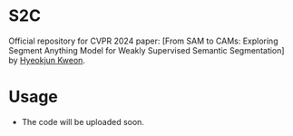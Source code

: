 # S2C
Official repository for CVPR 2024 paper: [From SAM to CAMs: Exploring Segment Anything Model for Weakly Supervised Semantic Segmentation] by [Hyeokjun Kweon](https://github.com/sangrockEG).

# Usage
* The code will be uploaded soon.
